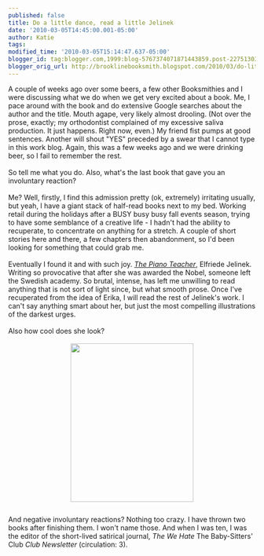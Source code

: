 ```yaml
---
published: false
title: Do a little dance, read a little Jelinek
date: '2010-03-05T14:45:00.001-05:00'
author: Katie
tags: 
modified_time: '2010-03-05T15:14:47.637-05:00'
blogger_id: tag:blogger.com,1999:blog-5767374071871443859.post-2275130376996666662
blogger_orig_url: http://brooklinebooksmith.blogspot.com/2010/03/do-little-dance-read-little-jelinek.html
---
```


<div style="text-align: left;">A couple of weeks ago over some beers, a few other Booksmithies and I were discussing what we do when we get very excited about a book. Me, I pace around with the book and do extensive Google searches about the author and the title. Mouth agape, very likely almost drooling. (Not over the prose, exactly; my orthodontist complained of my excessive saliva production. It just happens. Right now, even.) My friend fist pumps at good sentences.   Another will shout "YES" preceded by a swear that I cannot type in this work blog. Again, this was a few weeks ago and we were drinking beer, so I fail to remember the rest. </div><div style="text-align: left;"><br /></div><div style="text-align: left;">So tell me what you do. Also, what's the last book that gave you an involuntary reaction?</div><div style="TEXT-ALIGN: left"><br /></div><div style="TEXT-ALIGN: left">Me? Well, firstly, I find this admission pretty (ok, extremely) irritating usually, but yeah, I have a giant stack of half-read books next to my bed.  Working retail during the holidays after a BUSY busy busy fall events season, trying to have some semblance of a creative life - I hadn't had the ability to recuperate, to concentrate on anything for a stretch. A couple of short stories here and there, a few chapters then abandonment,  so I'd been looking for something that could grab me.</div><div><br /></div><div>Eventually I found it and with such joy. <a href="http://www.brooklinebooksmith-shop.com/book/9781852427504"><i>The Piano Teacher</i></a>, Elfriede Jelinek. Writing so provocative that after she was awarded the Nobel, someone left the Swedish academy. So brutal, intense, has left me unwilling to read anything that is not sort of light since, but what smooth prose. Once I've recuperated from the idea of Erika, I will read the rest of Jelinek's work.  I can't say anything smart about her, but just the most compelling illustrations of the darkest urges.</div><div><br /></div><div style="text-align: left;">Also how cool does she look?</div><div><br /></div><div><img style="text-align: left;display: block; margin-top: 0px; margin-right: auto; margin-bottom: 10px; margin-left: auto; cursor: pointer; width: 250px; height: 323px; " src="http://www.nndb.com/people/413/000088149/jelinek-sm.jpg" border="0" alt="" /><br /></div><div>And negative involuntary reactions? Nothing too crazy. I have thrown two books after finishing them. I won't name those. And when I was ten, I was the editor of the short-lived satirical  journal, <i>The We Hate </i>The Baby-Sitters' Club<i> Club Newsletter</i> (circulation: 3).</div><div></div>